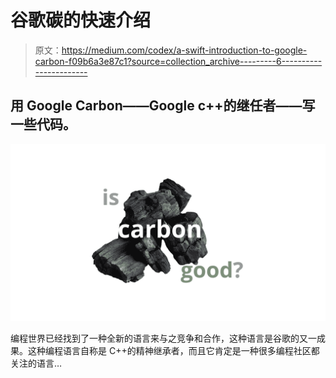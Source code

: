 # 谷歌碳的快速介绍

> 原文：<https://medium.com/codex/a-swift-introduction-to-google-carbon-f09b6a3e87c1?source=collection_archive---------6----------------------->

## 用 Google Carbon——Google c++的继任者——写一些代码。

![](img/73734371cba84bdb941900afd8f21b80.png)

编程世界已经找到了一种全新的语言来与之竞争和合作，这种语言是谷歌的又一成果。这种编程语言自称是 C++的精神继承者，而且它肯定是一种很多编程社区都关注的语言…